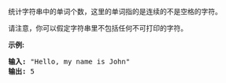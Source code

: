 <html>
 <body>
  <p>
   统计字符串中的单词个数，这里的单词指的是连续的不是空格的字符。
  </p>
  <p>
   请注意，你可以假定字符串里不包括任何不可打印的字符。
  </p>
  <p>
   <strong>
    示例:
   </strong>
  </p>
  <pre><strong>输入:</strong> "Hello, my name is John"
<strong>输出:</strong> 5
</pre>
 </body>
</html>